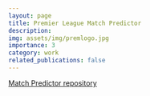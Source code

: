 ```yaml
---
layout: page
title: Premier League Match Predictor
description: 
img: assets/img/premlogo.jpg
importance: 3
category: work
related_publications: false
---
```



[Match Predictor repository](https://github.com/benlebdaoui/prem_predictor) 


